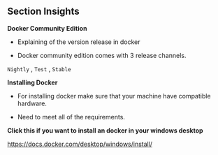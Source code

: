 ## Section Insights

**Docker Community Edition**

- Explaining of the version release in docker 

- Docker community edition comes with 3 release channels.

`Nightly` , `Test` , `Stable`

**Installing Docker**

- For installing docker make sure that your machine have compatible hardware. 

- Need to meet all of the requirements.

**Click this if you want to install an docker in your windows desktop**

https://docs.docker.com/desktop/windows/install/